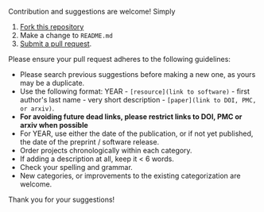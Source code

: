 Contribution and suggestions are welcome! Simply 

1. [Fork this repository](https://help.github.com/articles/fork-a-repo/)
2. Make a change to `README.md`
3. [Submit a pull request](https://help.github.com/articles/creating-a-pull-request/).

Please ensure your pull request adheres to the following guidelines:

- Please search previous suggestions before making a new one, as yours
  may be a duplicate. 
- Use the following format: YEAR - `[resource](link to software)` - first author's last name - very short description - `[paper](link to DOI, PMC, or arxiv)`.
- **For avoiding future dead links, please restrict links to DOI, PMC or arxiv when possible**
- For YEAR, use either the date of the publication, or if not yet
  published, the date of the preprint / software release.
- Order projects chronologically within each category. 
- If adding a description at all, keep it < 6 words.
- Check your spelling and grammar.
- New categories, or improvements to the existing categorization are welcome. 

Thank you for your suggestions!
